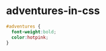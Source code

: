 adventures-in-css
=================
```css
#adventures { 
  font-weight:bold; 
  color:hotpink; 
}
```
